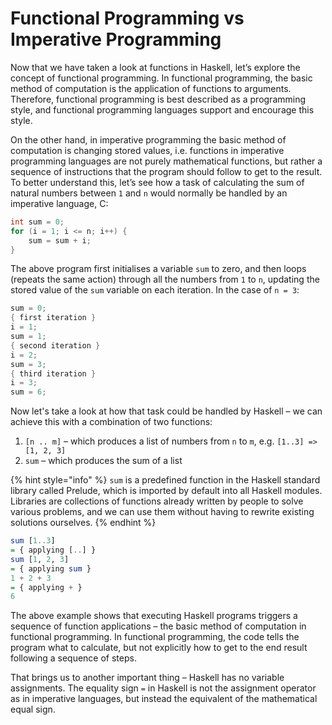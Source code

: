 # Functional Programming vs Imperative Programming

Now that we have taken a look at functions in Haskell, let’s explore the concept of functional programming. In functional programming, the basic method of computation is the application of functions to arguments. Therefore, functional programming is best described as a programming style, and functional programming languages support and encourage this style.

On the other hand, in imperative programming the basic method of computation is changing stored values, i.e. functions in imperative programming languages are not purely mathematical functions, but rather a sequence of instructions that the program should follow to get to the result. To better understand this, let’s see how a task of calculating the sum of natural numbers between `1` and `n` would normally be handled by an imperative language, C:

```c
int sum = 0;
for (i = 1; i <= n; i++) {
    sum = sum + i;
}
```

The above program first initialises a variable `sum` to zero, and then loops (repeats the same action) through all the numbers from `1` to `n`, updating the stored value of  the `sum` variable on each iteration. In the case of `n = 3`:

```c
sum = 0;
{ first iteration }
i = 1;
sum = 1;
{ second iteration }
i = 2;
sum = 3;
{ third iteration }
i = 3;
sum = 6;
```

Now let's take a look at how that task could be handled by Haskell – we can achieve this with a combination of two functions:

1. `[n .. m]` – which produces a list of numbers from `n` to `m`, e.g. `[1..3] => [1, 2, 3]`
2. `sum`  – which produces the sum of a list

{% hint style="info" %}
`sum` is a predefined function in the Haskell standard library called Prelude, which is imported by default into all Haskell modules. Libraries are collections of functions already written by people to solve various problems, and we can use them without having to rewrite existing solutions ourselves.
{% endhint %}

```haskell
sum [1..3]
= { applying [..] }
sum [1, 2, 3]
= { applying sum }
1 + 2 + 3
= { applying + }
6
```

The above example shows that executing Haskell programs triggers a sequence of function applications – the basic method of computation in functional programming. In functional programming, the code tells the program what to calculate, but not explicitly how to get to the end result following a sequence of steps.

That brings us to another important thing – Haskell has no variable assignments. The equality sign `=`  in Haskell is not the assignment operator as in imperative languages, but instead the equivalent of the mathematical equal sign.
